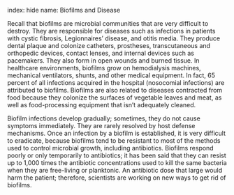 index: hide
name: Biofilms and Disease

Recall that biofilms are microbial communities that are very difficult to destroy. They are responsible for diseases such as infections in patients with cystic fibrosis, Legionnaires’ disease, and otitis media. They produce dental plaque and colonize catheters, prostheses, transcutaneous and orthopedic devices, contact lenses, and internal devices such as pacemakers. They also form in open wounds and burned tissue. In healthcare environments, biofilms grow on hemodialysis machines, mechanical ventilators, shunts, and other medical equipment. In fact, 65 percent of all infections acquired in the hospital (nosocomial infections) are attributed to biofilms. Biofilms are also related to diseases contracted from food because they colonize the surfaces of vegetable leaves and meat, as well as food-processing equipment that isn’t adequately cleaned.

Biofilm infections develop gradually; sometimes, they do not cause symptoms immediately. They are rarely resolved by host defense mechanisms. Once an infection by a biofilm is established, it is very difficult to eradicate, because biofilms tend to be resistant to most of the methods used to control microbial growth, including antibiotics. Biofilms respond poorly or only temporarily to antibiotics; it has been said that they can resist up to 1,000 times the antibiotic concentrations used to kill the same bacteria when they are free-living or planktonic. An antibiotic dose that large would harm the patient; therefore, scientists are working on new ways to get rid of biofilms.
